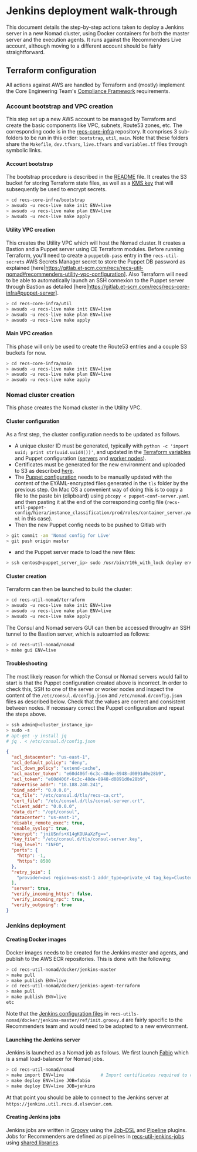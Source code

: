 # Jenkins deployment walk-through

This document details the step-by-step actions taken to deploy a Jenkins server in a new Nomad cluster, using Docker containers for both the master server and the execution agents. It runs against the Recommenders Live account, although moving to a different account should be fairly straightforward.

## Terraform configuration

All actions against AWS are handled by Terraform and (mostly) implement the Core Engineering Team's [Compliance Framework](https://confluence.cbsels.com/display/TRCE/TIO+RP+Platform+%7C+Compliance+Framework) requirements.

### Account bootstrap and VPC creation
This step set up a new AWS account to be managed by Terraform and create the basic components like VPC, subnets, Route53 zones, etc. The corresponding code is in the [recs-core-infra](https://gitlab.et-scm.com/recs/recs-core-infra) repository. It comprises 3 sub-folders to be run in this order: `bootstrap`, `util`, `main`. Note that these folders share the `Makefile`, `dev.tfvars`, `live.tfvars` and `variables.tf` files through symbolic links.
#### Account bootstrap
The bootstrap procedure is described in the [README](https://gitlab.et-scm.com/recs/recs-core-infra#deployment) file. It creates the S3 bucket for storing Terraform state files, as well as a [KMS key](https://gitlab.et-scm.com/recs/recs-core-infra/blob/master/bootstrap/kms.tf) that will subsequently be used to encrypt secrets.
```bash
> cd recs-core-infra/bootstrap
> awsudo -u recs-live make init ENV=live
> awsudo -u recs-live make plan ENV=live
> awsudo -u recs-live make apply
```
 #### Utility VPC creation
 This creates the Utility VPC which will host the Nomad cluster. It creates a Bastion and a Puppet server using CE Terraform modules.
 Before running Terraform, you'll need to create a `puppetdb-pass` entry in the `recs-util-secrets` AWS Secrets Manager secret to store the Puppet DB password as explained [here|https://gitlab.et-scm.com/recs/recs-util-nomad#recommenders-utility-vpc-configuration].
 Also Terraform will need to be able to automatically launch an SSH connexion to the Puppet server through Bastion as detailed [here|https://gitlab.et-scm.com/recs/recs-core-infra#puppet-server].
```bash
> cd recs-core-infra/util
> awsudo -u recs-live make init ENV=live
> awsudo -u recs-live make plan ENV=live
> awsudo -u recs-live make apply
```
#### Main VPC creation
This phase will only be used to create the Route53 entries and a couple S3 buckets for now.
```bash
> cd recs-core-infra/main
> awsudo -u recs-live make init ENV=live
> awsudo -u recs-live make plan ENV=live
> awsudo -u recs-live make apply
```
### Nomad cluster creation
This phase creates the Nomad cluster in the Utility VPC.
#### Cluster configuration
As a first step, the cluster configuration needs to be updated as follows.
- A unique cluster ID must be generated, typically with ```python -c 'import uuid; print str(uuid.uuid4())'```, and updated in the [Terraform variables](https://gitlab.et-scm.com/recs/recs-util-nomad/blob/master/terraform/live.tfvars#L25) and Puppet configuration ([servers](https://gitlab.et-scm.com/recs/recs-util-puppet-config/blob/master/hiera/instance_classification/prod/roles/container_server.yaml#L26) and [worker nodes](https://gitlab.et-scm.com/recs/recs-util-puppet-config/blob/master/hiera/instance_classification/prod/roles/container_server.yaml#L26)).
- Certificates must be generated for the new environment and uploaded to S3 as described [here](https://gitlab.et-scm.com/recs/recs-util-nomad#certificates-generation).
- The [Puppet configuration](https://gitlab.et-scm.com/recs/recs-util-puppet-config/tree/master/hiera/instance_classification/prod/roles) needs to be manually updated with the content of the EYAML-encrypted files generated in the `tls` folder by the previous step. On Mac OS a convenient way of doing this is to copy a file to the paste bin (clipboard) using ```pbcopy < puppet-conf-server.yaml``` and then pasting it at the end of the corresponding config file (`recs-util-puppet-config/hiera/instance_classification/prod/roles/container_server.yaml` in this case).
- Then the new Puppet config needs to be pushed to Gitlab with
```bash
> git commit -am 'Nomad config for Live'
> git push origin master
```
- and the Puppet server made to load the new files:
```bash
> ssh centos@<puppet_server_ip> sudo /usr/bin/r10k_with_lock deploy environment -p -v debug
```
#### Cluster creation
Terraform can then be launched to build the cluster:
```bash
> cd recs-util-nomad/terraform
> awsudo -u recs-live make init ENV=live
> awsudo -u recs-live make plan ENV=live
> awsudo -u recs-live make apply
```
The Consul and Nomad servers GUI can then be accessed throughv an SSH tunnel to the Bastion server, which is autoamted as follows:
```bash
> cd recs-util-nomad/nomad
> make gui ENV=live
```
#### Troubleshooting
The most likely reason for which the Consul or Nomad servers would fail to start is that the Puppet configuration created above is incorrect.
In order to check this, SSH to one of the server or worker nodes and inspect the content of the `/etc/consul.d/config.json` and `/etc/nomad.d/config.json` files as described below. Check that the values are correct and consistent between nodes. If necessary correct the Puppet configuration and repeat the steps above.
```bash
> ssh admin@<cluster_instance_ip>
> sudo -s
# apt-get -y install jq
# jq . < /etc/consul.d/config.json
```
```json
{
  "acl_datacenter": "us-east-1",
  "acl_default_policy": "deny",
  "acl_down_policy": "extend-cache",
  "acl_master_token": "e60d406f-6c3c-48de-8948-d0891d0e28b9",
  "acl_token": "e60d406f-6c3c-48de-8948-d0891d0e28b9",
  "advertise_addr": "10.188.240.241",
  "bind_addr": "0.0.0.0",
  "ca_file": "/etc/consul.d/tls/recs-ca.crt",
  "cert_file": "/etc/consul.d/tls/consul-server.crt",
  "client_addr": "0.0.0.0",
  "data_dir": "/opt/consul",
  "datacenter": "us-east-1",
  "disable_remote_exec": true,
  "enable_syslog": true,
  "encrypt": "jniUSnfs+X14gKOUAaXzFg==",
  "key_file": "/etc/consul.d/tls/consul-server.key",
  "log_level": "INFO",
  "ports": {
    "http": -1,
    "https": 8500
  },
  "retry_join": [
    "provider=aws region=us-east-1 addr_type=private_v4 tag_key=ClusterName tag_value=container-f1fdef65-495e-4f99-8ab5-98dc59faffec"
  ],
  "server": true,
  "verify_incoming_https": false,
  "verify_incoming_rpc": true,
  "verify_outgoing": true
}
```
### Jenkins deployment

#### Creating Docker images
Docker images needs to be created for the Jenkins master and agents, and publish to the AWS ECR repositories. This is done with the following:
```bash
> cd recs-util-nomad/docker/jenkins-master
> make pull
> make publish ENV=live
> cd recs-util-nomad/docker/jenkins-agent-terraform
> make pull
> make publish ENV=live
etc
```
Note that the [Jenkins configuration files](https://gitlab.et-scm.com/recs/recs-util-nomad/tree/SDPR-1226/docker/jenkins-master/ref/init.groovy.d) in `recs-utils-nomad/docker/jenkins-master/ref/init.groovy.d` are fairly specific to the Recommenders team and would need to be adapted to a new environment.
#### Launching the Jenkins server
Jenkins is launched as a Nomad job as follows. We first launch [Fabio](https://github.com/fabiolb/fabio) which is a small load-balancer for Nomad jobs.
```bash
> cd recs-util-nomad/nomad
> make import ENV=live              # Import certificates required to connect to the cluster
> make deploy ENV=live JOB=fabio    
> make deploy ENV=live JOB=jenkins
```
At that point you should be able to connect to the Jenkins server at `https://jenkins.util.recs.d.elsevier.com`.

#### Creating Jenkins jobs
Jenkins jobs are written in [Groovy](http://groovy-lang.org/single-page-documentation.html) using the [Job-DSL](https://github.com/jenkinsci/job-dsl-plugin/wiki) and [Pipeline](https://jenkins.io/doc/book/pipeline) plugins.
Jobs for Recommenders are defined as pipelines in [recs-util-jenkins-jobs](https://gitlab.et-scm.com/recs/recs-util-jenkins-jobs) using  [shared libraries](https://jenkins.io/doc/book/pipeline/shared-libraries/#defining-declarative-pipelines).
